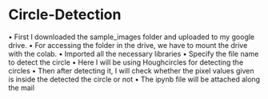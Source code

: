 # Circle-Detection


•	First I downloaded the sample_images folder and uploaded to my google drive. 
•	For accessing the folder in the drive, we have to mount the drive with the colab.
•	Imported all the necessary libraries
•	Specify the file name to detect the circle
•	Here I will be using Houghcircles for detecting the circles
•	Then after detecting it, I will check whether the pixel values given is inside the detected the circle or not
•	The ipynb file will be attached along the mail
